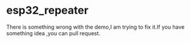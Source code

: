 # esp32_repeater
There is something wrong with the demo,I am trying to fix it.If you have something idea ,you can pull request.
